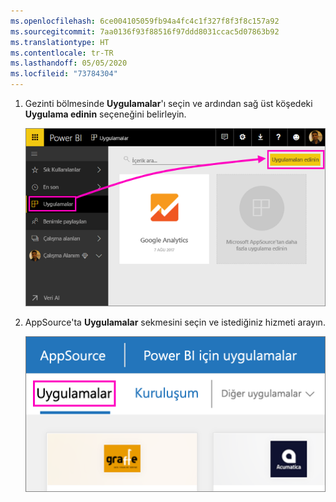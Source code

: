 ```yaml
---
ms.openlocfilehash: 6ce004105059fb94a4fc4c1f327f8f3f8c157a92
ms.sourcegitcommit: 7aa0136f93f88516f97ddd8031ccac5d07863b92
ms.translationtype: HT
ms.contentlocale: tr-TR
ms.lasthandoff: 05/05/2020
ms.locfileid: "73784304"
---
```

1. Gezinti bölmesinde **Uygulamalar**'ı seçin ve ardından sağ üst köşedeki **Uygulama edinin** seçeneğini belirleyin.
   
     ![Uygulama edinin simgesi](./media/powerbi-service-apps-get-more-apps/power-bi-service-apps-get-apps-1-app-line.png)
2. AppSource'ta **Uygulamalar** sekmesini seçin ve istediğiniz hizmeti arayın.
   
    ![AppSource'taki Uygulamalar sekmesi](./media/powerbi-service-apps-get-more-apps/power-bi-appsource-apps.png)


